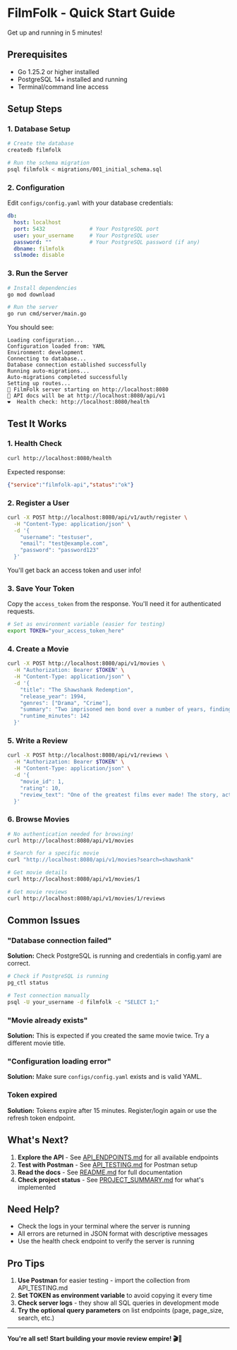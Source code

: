 # FilmFolk - Quick Start Guide

Get up and running in 5 minutes!

## Prerequisites

- Go 1.25.2 or higher installed
- PostgreSQL 14+ installed and running
- Terminal/command line access

## Setup Steps

### 1. Database Setup

```bash
# Create the database
createdb filmfolk

# Run the schema migration
psql filmfolk < migrations/001_initial_schema.sql
```

### 2. Configuration

Edit `configs/config.yaml` with your database credentials:

```yaml
db:
  host: localhost
  port: 5432              # Your PostgreSQL port
  user: your_username     # Your PostgreSQL user
  password: ""            # Your PostgreSQL password (if any)
  dbname: filmfolk
  sslmode: disable
```

### 3. Run the Server

```bash
# Install dependencies
go mod download

# Run the server
go run cmd/server/main.go
```

You should see:
```
Loading configuration...
Configuration loaded from: YAML
Environment: development
Connecting to database...
Database connection established successfully
Running auto-migrations...
Auto-migrations completed successfully
Setting up routes...
🚀 FilmFolk server starting on http://localhost:8080
📝 API docs will be at http://localhost:8080/api/v1
❤️  Health check: http://localhost:8080/health
```

## Test It Works

### 1. Health Check

```bash
curl http://localhost:8080/health
```

Expected response:
```json
{"service":"filmfolk-api","status":"ok"}
```

### 2. Register a User

```bash
curl -X POST http://localhost:8080/api/v1/auth/register \
  -H "Content-Type: application/json" \
  -d '{
    "username": "testuser",
    "email": "test@example.com",
    "password": "password123"
  }'
```

You'll get back an access token and user info!

### 3. Save Your Token

Copy the `access_token` from the response. You'll need it for authenticated requests.

```bash
# Set as environment variable (easier for testing)
export TOKEN="your_access_token_here"
```

### 4. Create a Movie

```bash
curl -X POST http://localhost:8080/api/v1/movies \
  -H "Authorization: Bearer $TOKEN" \
  -H "Content-Type: application/json" \
  -d '{
    "title": "The Shawshank Redemption",
    "release_year": 1994,
    "genres": ["Drama", "Crime"],
    "summary": "Two imprisoned men bond over a number of years, finding solace and eventual redemption through acts of common decency.",
    "runtime_minutes": 142
  }'
```

### 5. Write a Review

```bash
curl -X POST http://localhost:8080/api/v1/reviews \
  -H "Authorization: Bearer $TOKEN" \
  -H "Content-Type: application/json" \
  -d '{
    "movie_id": 1,
    "rating": 10,
    "review_text": "One of the greatest films ever made! The story, acting, and cinematography are all perfect. A masterpiece that deserves every bit of praise it gets."
  }'
```

### 6. Browse Movies

```bash
# No authentication needed for browsing!
curl http://localhost:8080/api/v1/movies

# Search for a specific movie
curl "http://localhost:8080/api/v1/movies?search=shawshank"

# Get movie details
curl http://localhost:8080/api/v1/movies/1

# Get movie reviews
curl http://localhost:8080/api/v1/movies/1/reviews
```

## Common Issues

### "Database connection failed"

**Solution:** Check PostgreSQL is running and credentials in config.yaml are correct.

```bash
# Check if PostgreSQL is running
pg_ctl status

# Test connection manually
psql -U your_username -d filmfolk -c "SELECT 1;"
```

### "Movie already exists"

**Solution:** This is expected if you created the same movie twice. Try a different movie title.

### "Configuration loading error"

**Solution:** Make sure `configs/config.yaml` exists and is valid YAML.

### Token expired

**Solution:** Tokens expire after 15 minutes. Register/login again or use the refresh token endpoint.

## What's Next?

1. **Explore the API** - See [API_ENDPOINTS.md](API_ENDPOINTS.md) for all available endpoints
2. **Test with Postman** - See [API_TESTING.md](API_TESTING.md) for Postman setup
3. **Read the docs** - See [README.md](README.md) for full documentation
4. **Check project status** - See [PROJECT_SUMMARY.md](PROJECT_SUMMARY.md) for what's implemented

## Need Help?

- Check the logs in your terminal where the server is running
- All errors are returned in JSON format with descriptive messages
- Use the health check endpoint to verify the server is running

## Pro Tips

1. **Use Postman** for easier testing - import the collection from API_TESTING.md
2. **Set TOKEN as environment variable** to avoid copying it every time
3. **Check server logs** - they show all SQL queries in development mode
4. **Try the optional query parameters** on list endpoints (page, page_size, search, etc.)

---

**You're all set! Start building your movie review empire! 🎬🍿**
